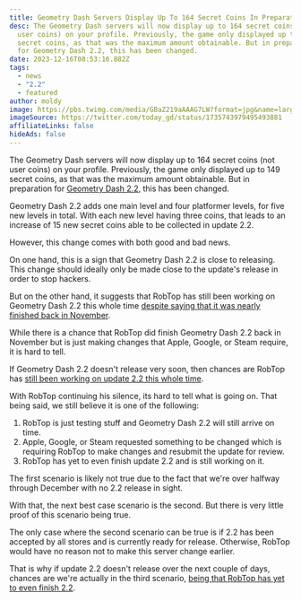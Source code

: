 ```yaml
---
title: Geometry Dash Servers Display Up To 164 Secret Coins In Preparation For 2.2
desc: The Geometry Dash servers will now display up to 164 secret coins (not
  user coins) on your profile. Previously, the game only displayed up to 149
  secret coins, as that was the maximum amount obtainable. But in preparation
  for Geometry Dash 2.2, this has been changed.
date: 2023-12-16T08:53:16.882Z
tags:
  - news
  - "2.2"
  - featured
author: moldy
image: https://pbs.twimg.com/media/GBaZ219aAAAG7LW?format=jpg&name=large
imageSource: https://twitter.com/today_gd/status/1735743979495493881
affiliateLinks: false
hideAds: false
---
```

The Geometry Dash servers will now display up to 164 secret coins (not user coins) on your profile. Previously, the game only displayed up to 149 secret coins, as that was the maximum amount obtainable. But in preparation for [Geometry Dash 2.2](/categories/2.2/), this has been changed.

Geometry Dash 2.2 adds one main level and four platformer levels, for five new levels in total. With each new level having three coins, that leads to an increase of 15 new secret coins able to be collected in update 2.2.

However, this change comes with both good and bad news.

On one hand, this is a sign that Geometry Dash 2.2 is close to releasing. This change should ideally only be made close to the update's release in order to stop hackers.

But on the other hand, it suggests that RobTop has still been working on Geometry Dash 2.2 this whole time [despite saying that it was nearly finished back in November](/posts/geometry-dash-2-2-is-finished-release-scheduled-for-early-december/).

While there is a chance that RobTop did finish Geometry Dash 2.2 back in November but is just making changes that Apple, Google, or Steam require, it is hard to tell.

If Geometry Dash 2.2 doesn't release very soon, then chances are RobTop has [still been working on update 2.2 this whole time](/posts/robtop-has-seemingly-not-even-submitted-geometry-dash-2-2-to-stores-for-review/).

With RobTop continuing his silence, its hard to tell what is going on. That being said, we still believe it is one of the following:

1. RobTop is just testing stuff and Geometry Dash 2.2 will still arrive on time.
2. Apple, Google, or Steam requested something to be changed which is requiring RobTop to make changes and resubmit the update for review.
3. RobTop has yet to even finish update 2.2 and is still working on it.

The first scenario is likely not true due to the fact that we're over halfway through December with no 2.2 release in sight.

With that, the next best case scenario is the second. But there is very little proof of this scenario being true.

The only case where the second scenario can be true is if 2.2 has been accepted by all stores and is currently ready for release. Otherwise, RobTop would have no reason not to make this server change earlier.

That is why if update 2.2 doesn't release over the next couple of days, chances are we're actually in the third scenario, [being that RobTop has yet to even finish 2.2](https://twitter.com/MoldyMacaroniX/status/1735945234280751374).